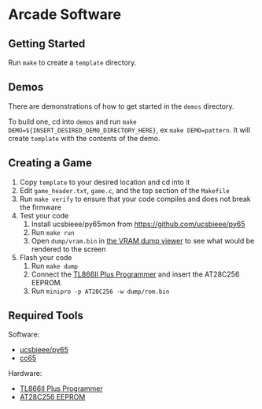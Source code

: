 
# Arcade Software

## Getting Started

Run `make` to create a `template` directory.

## Demos

There are demonstrations of how to get started in the `demos` directory.

To build one, cd into `demos` and run `make DEMO=${INSERT_DESIRED_DEMO_DIRECTORY_HERE}`, ex `make DEMO=pattern`. It will create `template` with the contents of the demo.

## Creating a Game

1. Copy `template` to your desired location and cd into it
2. Edit `game_header.txt`, `game.c`, and the top section of the `Makefile`
3. Run `make verify` to ensure that your code compiles and does not break the firmware
4. Test your code
   1. Install ucsbieee/py65mon from <https://github.com/ucsbieee/py65>
   2. Run `make run`
   3. Open `dump/vram.bin` in [the VRAM dump viewer](https://arcade.ucsbieee.org/tools/vram-dump-viewer) to see what would be rendered to the screen
5. Flash your code
   1. Run `make dump`
   2. Connect the [TL866II Plus Programmer](http://www.xgecu.com/en/TL866_main.html) and insert the AT28C256 EEPROM.
   3. Run `minipro -p AT28C256 -w dump/rom.bin`

## Required Tools

Software:

* [ucsbieee/py65](https://github.com/ucsbieee/py65)
* [cc65](https://cc65.github.io/)

Hardware:

* [TL866II Plus Programmer](http://www.xgecu.com/en/TL866_main.html)
* [AT28C256 EEPROM](https://www.jameco.com/webapp/wcs/stores/servlet/ProductDisplay?catalogId=10001&freeText=74843&langId=-1&storeId=10001&productId=74843&avad=234285_b2546e029&source=Avantlink)
